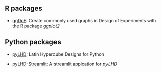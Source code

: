 
## R packages

- [ggDoE](https://ggdoe.netlify.app/index.html): Create commonly used graphs in Design of Experiments with the R package *ggplot2*

## Python packages

- [pyLHD](https://toledo60.github.io/pyLHD/): Latin Hypercube Designs for Python

- [pyLHD-Streamlit](https://share.streamlit.io/toledo60/pylhd-streamlit/main/pyLHD_streamlit.py): A streamlit applcation for *pyLHD*
